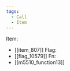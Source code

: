 ```yaml
---
tags:
  - Call
  - Item
---
```

Item:
- [[item_807]]
Flag:
- [[flag_10579]]
Fn:
- [[m5510_function13]]
